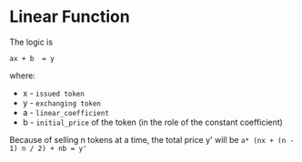 # Linear Function

The logic is 

`ax + b  = y`

where: 

- x - `issued token`
- y - `exchanging token`
- a - `linear_coefficient`
- b - `initial_price` of the token (in the role of the constant coefficient)

Because of selling n tokens at a time, the total price y' will be
`a* (nx + (n - 1) n / 2) + nb = y'`
